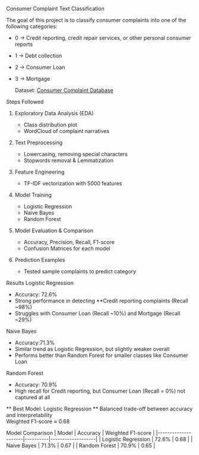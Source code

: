 Consumer Complaint Text Classification

The goal of this project is to classify consumer complaints into one of the following categories:
- 0 → Credit reporting, credit repair services, or other personal consumer reports  
- 1 → Debt collection  
- 2 → Consumer Loan  
- 3 → Mortgage

  Dataset: [Consumer Complaint Database](https://catalog.data.gov/dataset/consumer-complaint-database)

Steps Followed
1. Exploratory Data Analysis (EDA) 
   - Class distribution plot  
   - WordCloud of complaint narratives  

2. Text Preprocessing
   - Lowercasing, removing special characters  
   - Stopwords removal & Lemmatization  

3. Feature Engineering
   - TF-IDF vectorization with 5000 features  

4. Model Training
   - Logistic Regression  
   - Naive Bayes  
   - Random Forest  

5. Model Evaluation & Comparison  
   - Accuracy, Precision, Recall, F1-score  
   - Confusion Matrices for each model  

6. Prediction Examples
   - Tested sample complaints to predict category
  

 Results
Logistic Regression
- Accuracy: 72.6%  
- Strong performance in detecting **Credit reporting complaints (Recall ~98%)
- Struggles with Consumer Loan (Recall ~10%) and Mortgage (Recall ~29%)

Naive Bayes
- Accuracy:71.3%
- Similar trend as Logistic Regression, but slightly weaker overall  
- Performs better than Random Forest for smaller classes like Consumer Loan

Random Forest
- Accuracy: 70.9%  
- High recall for Credit reporting, but Consumer Loan (Recall = 0%) not captured at all

 ** Best Model: Logistic Regression **
  Balanced trade-off between accuracy and interpretability  
  Weighted F1-score ≈ 0.68 



Model Comparison
| Model              | Accuracy | Weighted F1-score |
|---------------------|----------|-------------------|
| Logistic Regression | 72.6%    | 0.68              |
| Naive Bayes         | 71.3%    | 0.67              |
| Random Forest       | 70.9%    | 0.65              |
  
